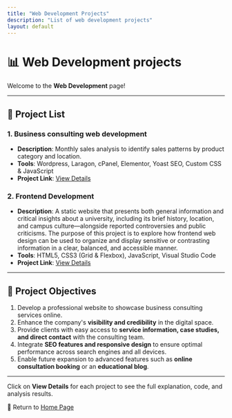 ```yaml
---
title: "Web Development Projects"
description: "List of web development projects"
layout: default
---
```


# 📊 Web Development projects

Welcome to the **Web Development** page!

---

## 🚀 **Project List**

### 1. **Business consulting web development**
   - **Description**: Monthly sales analysis to identify sales patterns by product category and location.
   - **Tools**: Wordpress, Laragon, cPanel, Elementor, Yoast SEO, Custom CSS & JavaScript
   - **Project Link**: [View Details](https://github.com/hanif-dev/web-development/blob/main/Wordpress%20Portfolio.png)

### 2. **Frontend Development**

* **Description**:
  A static website that presents both general information and critical insights about a university, including its brief history, location, and campus culture—alongside reported controversies and public criticisms. The purpose of this project is to explore how frontend web design can be used to organize and display sensitive or contrasting information in a clear, balanced, and accessible manner. 
* **Tools**:
  HTML5, CSS3 (Grid & Flexbox), JavaScript, Visual Studio Code
* **Project Link**: [View Details](https://github.com/hanif-dev/web-development/blob/main/HTML-CSS-Javascript%20Portfolio.png)

---

## 🎯 **Project Objectives**
1. Develop a professional website to showcase business consulting services online.
2. Enhance the company's **visibility and credibility** in the digital space.
3. Provide clients with easy access to **service information, case studies, and direct contact** with the consulting team.
4. Integrate **SEO features and responsive design** to ensure optimal performance across search engines and all devices.
5. Enable future expansion to advanced features such as **online consultation booking** or an **educational blog**.

---

Click on **View Details** for each project to see the full explanation, code, and analysis results.

🔗 Return to [Home Page](../index.html)
